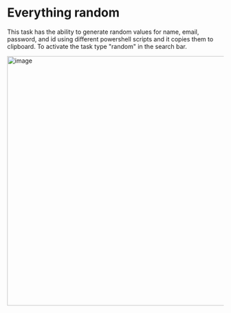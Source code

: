 # Everything random

This task has the ability to generate random values for name, email, password, and id using different powershell scripts and it copies them to clipboard. To activate the task type "random" in the search bar. 

<img width="579" alt="image" src="https://user-images.githubusercontent.com/27368554/198643181-8be47539-57e5-4a08-b46c-e8f49a62626a.png">
